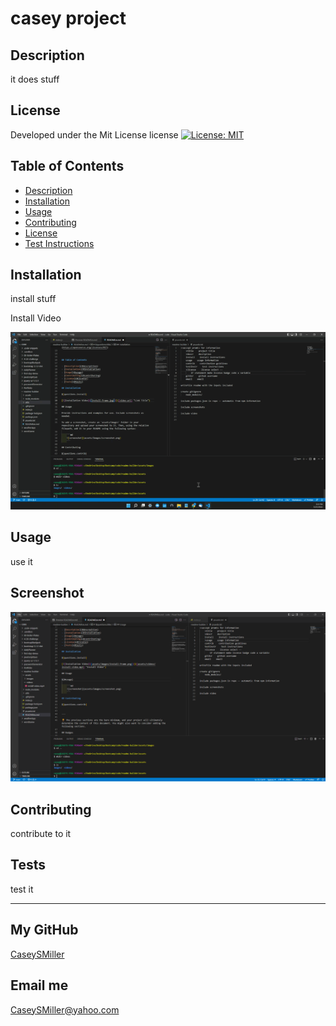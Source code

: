 # casey project

  ## Description
  
  it does stuff
  
  ## License
  
  Developed under the Mit License license [![License: MIT](https://img.shields.io/badge/License-MIT-yellow.svg)](https://opensource.org/licenses/MIT)
  
  ## Table of Contents
  
  - [Description](#description)
  - [Installation](#installation)
  - [Usage](#usage)
  - [Contributing](#contributing)
  - [License](#license)
  - [Test Instructions](#tests)
  
  ## Installation
  
  install stuff
  
  Install Video
  
  [![Installation Video](./assets/images/install-frame.gif)](./assets/videos/install-video.mp4 "Install Video")
  
  ## Usage
  
  use it
  
  ## Screenshot
  
  ![screenshot](./assets/images/screenshot.png)
  
  ## Contributing
  
  contribute to it
  
  ## Tests
  
  test it
  
  ---
  
  ## My GitHub
  
  [CaseySMiller](https://github.com/CaseySMiller)
  
  ## Email me
  
  [CaseySMiller@yahoo.com](mailto:CaseySMiller@yahoo.com)

